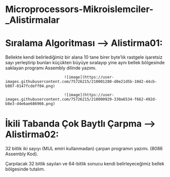 # Microprocessors-Mikroislemciler-_Alistirmalar

# Sıralama Algoritması --> Alistirma01:

Bellekte kendi belirlediğimiz bir alana 10 tane birer byte’lık rastgele işaretsiz sayı yerleştirip bunları küçükten büyüye sıralayıp yine aynı bellek bölgesinde saklayan programı Assembly dilinde yazımı.  

                              ![image](https://user-images.githubusercontent.com/75726215/210001280-d0e21d5b-10d2-44cb-b807-0147fcdeff04.png)

                              ![image](https://user-images.githubusercontent.com/75726215/210000929-330a6534-f662-492d-b8e3-d4e6ae686966.png)


# İkili Tabanda Çok Baytlı Çarpma --> Alistirma02:

32 bitlik iki sayıyı (MUL emiri kullanmadan)  çarpan programın yazımı. (8086 Assembly Kod).

Çarpılacak 32 bitlik sayıları ve 64-bitlik sonucu kendi belirleyeceğimiz bellek bölgesinde tutalım.
